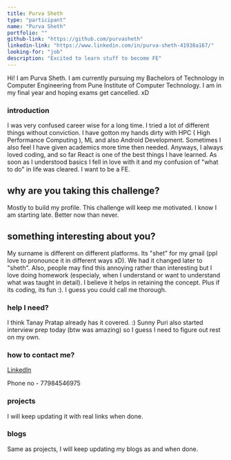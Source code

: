 ```yaml
---
title: Purva Sheth
type: "participant"
name: "Purva Sheth"
portfolio: ""
github-link: "https://github.com/purvasheth"
linkedin-link: "https://www.linkedin.com/in/purva-sheth-41938a167/"
looking-for: "job"
description: "Excited to learn stuff to become FE"
---
```


Hi! I am Purva Sheth. I am currently pursuing my Bachelors of Technology in Computer Engineering from Pune Institute of Computer Technology. I am in my final year and hoping exams get cancelled. xD

### introduction

I was very confused career wise for a long time. I tried a lot of different things without conviction. I have gotton my hands dirty with HPC ( High Performance Computing ), ML and also Android Development. Sometimes I also feel I have given academics more time then needed. Anyways, I always loved coding, and so far React is one of the best things I have learned. As soon as I understood basics I fell in love with it and my confusion of "what to do" in life was cleared. I want to be a FE.   

## why are you taking this challenge?

Mostly to build my profile. This challenge will keep me motivated. I know I am starting late. Better now than never.

## something interesting about you?

My surname is different on different platforms. Its "shet" for my gmail (ppl love to pronounce it in different ways xD). We had it changed later to "sheth". 
Also, people may find this annoying rather than interesting but I love doing homework (especialy, when I understand or want to understand what was taught in detail). I believe it helps in retaining the concept. Plus if its coding, its fun :). I guess you could call me thorough.

### help I need?

I think Tanay Pratap already has it covered. :)
Sunny Puri also started interview prep today (btw was amazing) so I guess I need to figure out rest on my own.

### how to contact me?

[LinkedIn](https://www.linkedin.com/in/purva-sheth-41938a167)

Phone no - 77984546975

### projects

I will keep updating it with real links when done.


### blogs

Same as projects, I will keep updating my blogs as and when done.
